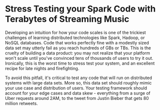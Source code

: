 # Stress Testing your Spark Code with Terabytes of Streaming Music 

Developing an intuition for how your code scales is one of the trickiest challenges of learning distributed technologies like Spark, Hadoop, or NoSQL databases. Code that works perfectly fine with a modestly sized data set may utterly fail as you reach hundreds of GBs or TBs. This is the cruelty of building a data product: you may not realize that your platform won't scale until you've convinced tens of thousands of users to try it out.  Ironically, this is the worst time to stress test your system, and an excellent recipe for late nights and firefighting.   

To avoid this pitfall, it's critical to test any code that will run on distributed systems with large data sets.  More so, this data set should roughly mimic your use case and distribution of users.  Your testing framework should account for your edge cases and data skew - everything from a surge of Uber requests around 2AM, to the tweet from Justin Bieber that gets 80 million retweets.  

